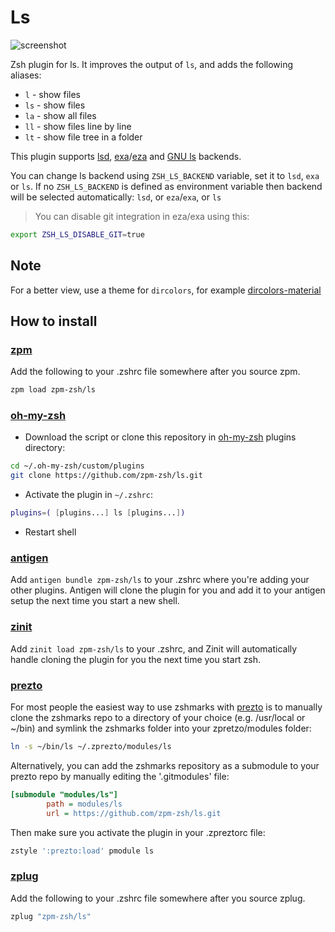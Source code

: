 # Ls

![screenshot](./ls.png)

Zsh plugin for ls. It improves the output of `ls`, and adds the following aliases:

* `l` - show files
* `ls` - show files
* `la` - show all files
* `ll` - show files line by line
* `lt` - show file tree in a folder

This plugin supports [lsd](https://github.com/Peltoche/lsd), [exa](https://github.com/ogham/exa)/[eza](https://github.com/eza-community/eza) and [GNU ls](https://www.gnu.org/software/coreutils/manual/html_node/ls-invocation.html) backends.

You can change ls backend using `ZSH_LS_BACKEND` variable, set it to `lsd`, `exa` or `ls`.
If no `ZSH_LS_BACKEND` is defined as environment variable then backend will be selected automatically: `lsd`, or `eza`/`exa`, or `ls`

> You can disable git integration in eza/exa using this:

```sh
export ZSH_LS_DISABLE_GIT=true
```

## Note

For a better view, use a theme for `dircolors`, for example [dircolors-material](https://github.com/zpm-zsh/dircolors-material)

## How to install

### [zpm](https://github.com/zpm-zsh/zpm)

Add the following to your .zshrc file somewhere after you source zpm.

```sh
zpm load zpm-zsh/ls
```

### [oh-my-zsh](http://github.com/robbyrussell/oh-my-zsh)

* Download the script or clone this repository in [oh-my-zsh](http://github.com/robbyrussell/oh-my-zsh) plugins directory:

```sh
cd ~/.oh-my-zsh/custom/plugins
git clone https://github.com/zpm-zsh/ls.git
```

* Activate the plugin in `~/.zshrc`:

```sh
plugins=( [plugins...] ls [plugins...])
```

* Restart shell

### [antigen](https://github.com/zsh-users/antigen)

Add `antigen bundle zpm-zsh/ls` to your .zshrc where you're adding your other plugins. Antigen will clone the plugin for you and add it to your antigen setup the next time you start a new shell.

### [zinit](https://github.com/zdharma-continuum/zinit)

Add `zinit load zpm-zsh/ls` to your .zshrc, and Zinit will automatically handle cloning the plugin for you the next time you start zsh.

### [prezto](https://github.com/sorin-ionescu/prezto)

For most people the easiest way to use zshmarks with [prezto](https://github.com/sorin-ionescu/prezto) is to manually clone the zshmarks repo to a directory of your choice (e.g. /usr/local or ~/bin) and symlink the zshmarks folder into your zpretzo/modules folder:

```sh
ln -s ~/bin/ls ~/.zprezto/modules/ls
```

Alternatively, you can add the zshmarks repository as a submodule to your prezto repo by manually editing the '.gitmodules' file:

```ini
[submodule "modules/ls"]
        path = modules/ls
        url = https://github.com/zpm-zsh/ls.git
```

Then make sure you activate the plugin in your .zpreztorc file:

```sh
zstyle ':prezto:load' pmodule ls
```

### [zplug](https://github.com/zplug/zplug)

Add the following to your .zshrc file somewhere after you source zplug.

```sh
zplug "zpm-zsh/ls"
```
